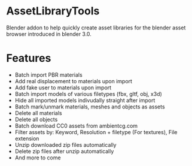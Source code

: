 # AssetLibraryTools

Blender addon to help quickly create asset libraries for the blender asset browser introduced in blender 3.0.

# Features
* Batch import PBR materials
* Add real displacement to materials upon import
* Add fake user to materials upon import
* Batch import models of various filetypes (fbx, gltf, obj, x3d)
* Hide all imported models indivudally straight after import
* Batch mark/unmark materials, meshes and objects as assets
* Delete all materials
* Delete all objects
* Batch download CC0 assets from ambientcg.com
* Filter assets by: Keyword, Resolution + filetype (For textures), File extension
* Unzip downloaded zip files automatically
* Delete zip files after unzip automatically
* And more to come
